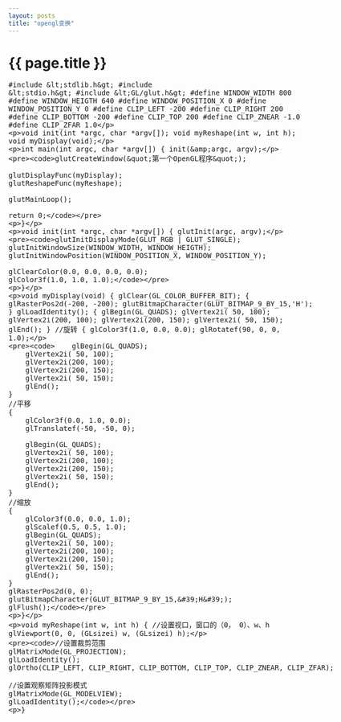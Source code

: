 ```yaml
---
layout: posts
title: "opengl变换"
---
```

# {{ page.title }}
<xmp class="prettyprint linenums">#include <stdlib.h>
#include <stdio.h>
#include <GL/glut.h>
#define WINDOW_WIDTH 800
#define WINDOW_HEIGTH 640
#define WINDOW_POSITION_X 0
#define WINDOW_POSITION_Y 0
#define CLIP_LEFT	-200
#define CLIP_RIGHT	 200
#define CLIP_BOTTOM -200
#define CLIP_TOP	 200
#define CLIP_ZNEAR	-1.0
#define CLIP_ZFAR	 1.0

void init(int *argc, char *argv[]);
void myReshape(int w, int h);
void myDisplay(void);

int main(int argc, char *argv[])
{
	init(&argc, argv);
	
	glutCreateWindow("第一个OpenGL程序");
	
	glutDisplayFunc(myDisplay);
	glutReshapeFunc(myReshape);
	
	glutMainLoop();
	
	return 0;
}

void init(int *argc, char *argv[])
{
	glutInit(argc, argv);
	
	glutInitDisplayMode(GLUT_RGB | GLUT_SINGLE);
	glutInitWindowSize(WINDOW_WIDTH, WINDOW_HEIGTH);
	glutInitWindowPosition(WINDOW_POSITION_X, WINDOW_POSITION_Y);
	
	glClearColor(0.0, 0.0, 0.0, 0.0);
	glColor3f(1.0, 1.0, 1.0);

}

void myDisplay(void)
{
	glClear(GL_COLOR_BUFFER_BIT);
	{
		glRasterPos2d(-200, -200);
		glutBitmapCharacter(GLUT_BITMAP_9_BY_15,'H');
	}
	glLoadIdentity();
	{
		glBegin(GL_QUADS);
		glVertex2i( 50, 100);
		glVertex2i(200, 100);
		glVertex2i(200, 150);
		glVertex2i( 50, 150);
		glEnd();
	}
	//旋转
	{
		glColor3f(1.0, 0.0, 0.0);
		glRotatef(90, 0, 0, 1.0);
		
		glBegin(GL_QUADS);
		glVertex2i( 50, 100);
		glVertex2i(200, 100);
		glVertex2i(200, 150);
		glVertex2i( 50, 150);
		glEnd();
	}
	//平移
	{
		glColor3f(0.0, 1.0, 0.0);
		glTranslatef(-50, -50, 0);
		
		glBegin(GL_QUADS);
		glVertex2i( 50, 100);
		glVertex2i(200, 100);
		glVertex2i(200, 150);
		glVertex2i( 50, 150);
		glEnd();
	}
	//缩放
	{
		glColor3f(0.0, 0.0, 1.0);
		glScalef(0.5, 0.5, 1.0);
		glBegin(GL_QUADS);
		glVertex2i( 50, 100);
		glVertex2i(200, 100);
		glVertex2i(200, 150);
		glVertex2i( 50, 150);
		glEnd();
	}
	glRasterPos2d(0, 0);
	glutBitmapCharacter(GLUT_BITMAP_9_BY_15,'H');
	glFlush();
}

void myReshape(int w, int h)
{
	//设置视口，窗口的（0， 0）、w、h
	glViewport(0, 0, (GLsizei) w, (GLsizei) h);

	//设置裁剪范围
	glMatrixMode(GL_PROJECTION);
	glLoadIdentity();
	glOrtho(CLIP_LEFT, CLIP_RIGHT, CLIP_BOTTOM, CLIP_TOP, CLIP_ZNEAR, CLIP_ZFAR);

	//设置观察矩阵投影模式
	glMatrixMode(GL_MODELVIEW);
	glLoadIdentity();
}
</xmp>